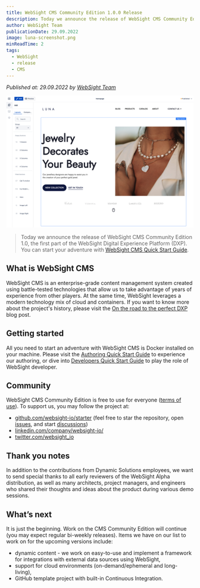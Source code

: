 ```yaml
---
title: WebSight CMS Community Edition 1.0.0 Release
description: Today we announce the release of WebSight CMS Community Edition 1.0, the first part of the WebSight Digital Experience Platform (DXP).
author: WebSight Team
publicationDate: 29.09.2022
image: luna-screenshot.png
minReadTime: 2
tags:
  - WebSight
  - release
  - CMS
---
```


*Published at: 29.09.2022 by [WebSight Team](https://github.com/orgs/websight-io/people)*

![Luna screenshot](luna-screenshot.png "Luna screenshot")

> Today we announce the release of WebSight CMS Community Edition 1.0, the first part of the WebSight Digital Experience Platform (DXP). You can start your adventure with [WebSight CMS Quick Start Guide](/docs/quick-start/).

## What is WebSight CMS

WebSight CMS is an enterprise-grade content management system created using battle-tested technologies that allow us to take advantage of years of experience from other players. At the same time, WebSight leverages a modern technology mix of cloud and containers. If you want to know more about the project's history, please visit the [On the road to the perfect DXP](/blog/2022/on-the-road-to-the-perfect-dxp/) blog post.

## Getting started

All you need to start an adventure with WebSight CMS is Docker installed on your machine. Please visit the [Authoring Quick Start Guide](/docs/quick-start/) to experience our authoring, or dive into [Developers Quick Start Guide](/docs/developers/quick-start/) to play the role of WebSight developer.

## Community

WebSight CMS Community Edition is free to use for everyone ([terms of use](/terms-of-use/)). To support us, you may follow the project at:

* [github.com/websight-io/starter](https://github.com/websight-io/starter) (feel free to star the repository, open [issues](https://github.com/websight-io/starter/issues), and start [discussions](https://github.com/websight-io/starter/discussions))
* [linkedin.com/company/websight-io/](https://www.linkedin.com/company/websight-io/)
* [twitter.com/websight_io](https://twitter.com/websight_io)

## Thank you notes

In addition to the contributions from Dynamic Solutions employees, we want to send special thanks to all early reviewers of the WebSight Alpha distribution, as well as many architects, project managers, and engineers who shared their thoughts and ideas about the product during various demo sessions.

## What’s next

It is just the beginning. Work on the CMS Community Edition will continue (you may expect regular bi-weekly releases). Items we have on our list to work on for the upcoming versions include:

* dynamic content - we work on easy-to-use and implement a framework for integrations with external data sources using WebSight,
* support for cloud environments (on-demand/ephemeral and long-living),
* GitHub template project with built-in Continuous Integration.
